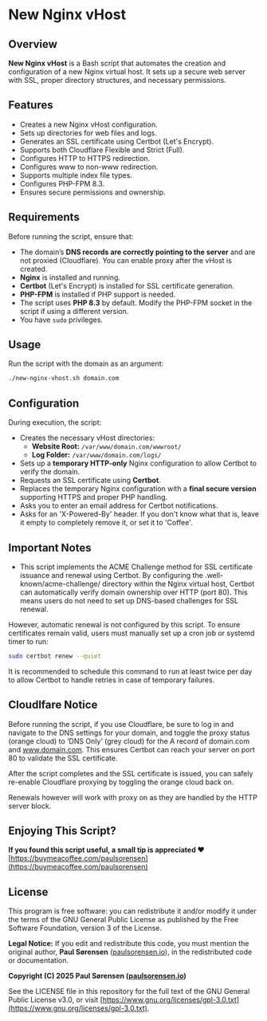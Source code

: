 # New Nginx vHost

## Overview
**New Nginx vHost** is a Bash script that automates the creation and configuration of a new Nginx virtual host. It sets up a secure web server with SSL, proper directory structures, and necessary permissions.

## Features
- Creates a new Nginx vHost configuration.
- Sets up directories for web files and logs.
- Generates an SSL certificate using Certbot (Let's Encrypt).
- Supports both Cloudflare Flexible and Strict (Full).
- Configures HTTP to HTTPS redirection.
- Configures www to non-www redirection.
- Supports multiple index file types.
- Configures PHP-FPM 8.3.
- Ensures secure permissions and ownership.

## Requirements
Before running the script, ensure that:
- The domain’s **DNS records are correctly pointing to the server** and are not proxied (Cloudflare). You can enable proxy after the vHost is created.
- **Nginx** is installed and running.
- **Certbot** (Let's Encrypt) is installed for SSL certificate generation.
- **PHP-FPM** is installed if PHP support is needed.
- The script uses **PHP 8.3** by default. Modify the PHP-FPM socket in the script if using a different version.
- You have `sudo` privileges.

## Usage
Run the script with the domain as an argument:

```bash
./new-nginx-vhost.sh domain.com
```

## Configuration
During execution, the script:
- Creates the necessary vHost directories:
  - **Website Root:** `/var/www/domain.com/wwwroot/`
  - **Log Folder:** `/var/www/domain.com/logs/`
- Sets up a **temporary HTTP-only** Nginx configuration to allow Certbot to verify the domain.
- Requests an SSL certificate using **Certbot**.
- Replaces the temporary Nginx configuration with a **final secure version** supporting HTTPS and proper PHP handling.
- Asks you to enter an email address for Certbot notifications.
- Asks for an 'X-Powered-By' header. If you don't know what that is, leave it empty to completely remove it, or set it to 'Coffee'.

## Important Notes
- This script implements the ACME Challenge method for SSL certificate issuance and renewal using Certbot. By configuring the .well-known/acme-challenge/ directory within the Nginx virtual host, Certbot can automatically verify domain ownership over HTTP (port 80). This means users do not need to set up DNS-based challenges for SSL renewal.

However, automatic renewal is not configured by this script. To ensure certificates remain valid, users must manually set up a cron job or systemd timer to run:
```bash
sudo certbot renew --quiet
```
It is recommended to schedule this command to run at least twice per day to allow Certbot to handle retries in case of temporary failures.

## Cloudlfare Notice
Before running the script, if you use Cloudflare, be sure to log in and navigate to the DNS settings for your domain, and toggle the proxy status (orange cloud) to ‘DNS Only’ (grey cloud) for the A record of domain.com and www.domain.com. This ensures Certbot can reach your server on port 80 to validate the SSL certificate.

After the script completes and the SSL certificate is issued, you can safely re-enable Cloudflare proxying by toggling the orange cloud back on.

Renewals however will work with proxy on as they are handled by the HTTP server block.

## Enjoying This Script?
**If you found this script useful, a small tip is appreciated ❤️**
[https://buymeacoffee.com/paulsorensen](https://buymeacoffee.com/paulsorensen)

## License
This program is free software: you can redistribute it and/or modify it under the terms of the GNU General Public License as published by the Free Software Foundation, version 3 of the License.

**Legal Notice:** If you edit and redistribute this code, you must mention the original author, **Paul Sørensen** ([paulsorensen.io](https://paulsorensen.io)), in the redistributed code or documentation.

**Copyright (C) 2025 Paul Sørensen ([paulsorensen.io](https://paulsorensen.io))**

See the LICENSE file in this repository for the full text of the GNU General Public License v3.0, or visit [https://www.gnu.org/licenses/gpl-3.0.txt](https://www.gnu.org/licenses/gpl-3.0.txt).